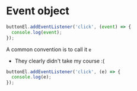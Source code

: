 # Event object 

```js
buttonEl.addEventListener('click', (event) => { 
  console.log(event);
});
```

A common convention is to call it `e`
- They clearly didn't take my course :(

```js
buttonEl.addEventListener('click', (e) => { 
  console.log(e);
});
```


